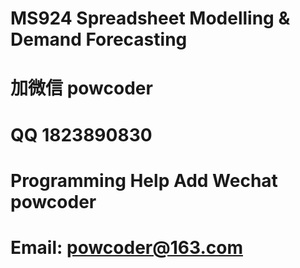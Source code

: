 # MS924 Spreadsheet Modelling & Demand Forecasting
# 加微信 powcoder

# QQ 1823890830

# Programming Help Add Wechat powcoder

# Email: powcoder@163.com

